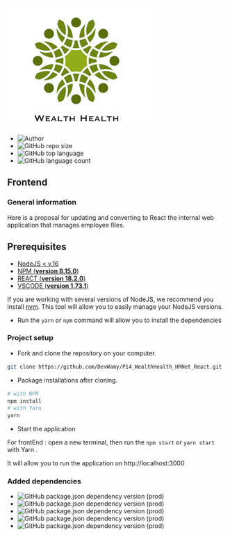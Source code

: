 ![logo](src/assets/WealthHealth.PNG)



- ![Author](https://img.shields.io/badge/Author-Nadia%20Bolivant-blue)
- ![GitHub repo size](https://img.shields.io/github/repo-size/DevWamy/P14_WealthHealth_HRNet_React?color=blueviolet)
- ![GitHub top language](https://img.shields.io/github/languages/top/DevWamy/P14_WealthHealth_HRNet_React?color=ff64b2)
- ![GitHub language count](https://img.shields.io/github/languages/count/DevWamy/P14_WealthHealth_HRNet_React?color=blueviolet)

## Frontend

### General information

Here is a proposal for updating and converting to React the internal web application that manages employee files.

## Prerequisites

- [NodeJS < v.16](https://nodejs.org/en/)
- [NPM (**version 8.15.0**)](https://www.npmjs.com/)
- [REACT (**version 18.2.0**)](https://en.reactjs.org/) 
- [VSCODE (**version 1.73.1**)](https://code.visualstudio.com/)

If you are working with several versions of NodeJS, we recommend you install [nvm](https://github.com/nvm-sh/nvm). This tool will allow you to easily manage your NodeJS versions.


- Run the `yarn` or `npm` command will allow you to install the dependencies

### Project setup

- Fork and clone the repository on your computer.

````bash
git clone https://github.com/DevWamy/P14_WealthHealth_HRNet_React.git
````

- Package installations after cloning.

```bash
# with NPM
npm install
# with Yarn
yarn
```

- Start the application
 
For frontEnd :
open a new terminal, then run the `npm start` or `yarn start ` with Yarn .

It will allow you to run the application on http://localhost:3000
 

### Added dependencies

- ![GitHub package.json dependency version (prod)](https://img.shields.io/github/package-json/dependency-version/DevWamy/P14_WealthHealth_HRNet_React/react?color=blueviolet)
- ![GitHub package.json dependency version (prod)](https://img.shields.io/github/package-json/dependency-version/DevWamy/P14_WealthHealth_HRNet_React/react-router-dom?color=ff64b2)
- ![GitHub package.json dependency version (prod)](https://img.shields.io/github/package-json/dependency-version/DevWamy/P14_WealthHealth_HRNet_React/redux?color=blueviolet)
- ![GitHub package.json dependency version (prod)](https://img.shields.io/github/package-json/dependency-version/DevWamy/P14_WealthHealth_HRNet_React/react-redux?color=ff64b2)
- ![GitHub package.json dependency version (prod)](https://img.shields.io/github/package-json/dependency-version/DevWamy/P14_WealthHealth_HRNet_React/react-scripts?color=blueviolet)

